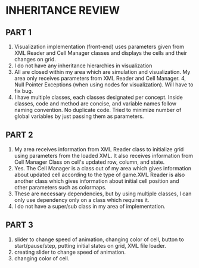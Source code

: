 # INHERITANCE REVIEW

## PART 1

1. Visualization implementation (front-end) uses parameters given from XML Reader and Cell Manager classes and displays the cells and their changes on grid.
2. I do not have any inheritance hierarchies in visualization
3. All are closed within my area which are simulation and visualization. My area only receives parameters from XML Reader and Cell Manager.
4, Null Pointer Exceptions (when using nodes for visualization). Will have to fix bug.
5. I have multiple classes, each classes designated per concept. Inside classes, code and method are concise, and variable names follow naming convention. No duplicate code. Tried to minimize number of global variables by just passing them as parameters.

## PART 2

1. My area receives information from XML Reader class to initialize grid using parameters from the loaded XML. It also receives information from Cell Manager Class on cell's updated row, column, and state. 
2. Yes. The Cell Manager is a class out of my area which gives information about updated cell according to the type of game.XML Reader is also another class which gives information about initial cell position and other parameters such as colormaps. 
3. These are necessary dependencies, but by using multiple classes, I can only use dependency only on a class which requires it. 
4. I do not have a super/sub class in my area of implementation.

## PART 3

1. slider to change speed of animation, changing color of cell, button to start/pause/step, putting initial states on grid, XML file loader.
2. creating slider to change speed of animation.
3. changing color of cell.